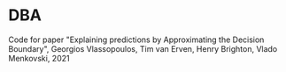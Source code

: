 # DBA
Code for paper "Explaining predictions by Approximating the Decision Boundary", Georgios Vlassopoulos, Tim van Erven, Henry Brighton, Vlado Menkovski, 2021


